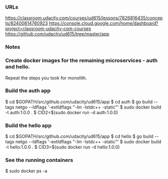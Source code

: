 ### URLs
https://classroom.udacity.com/courses/ud615/lessons/7826816435/concepts/82400814760923
https://console.cloud.google.com/home/dashboard?project=classroom-udacity-com-courses
https://github.com/udacity/ud615/tree/master/app

### Notes

### Create docker images for the remaining microservices - auth and hello.
Repeat the steps you took for monolith.

### Build the auth app
$ cd $GOPATH/src/github.com/udacity/ud615/app
$ cd auth
$ go build --tags netgo --ldflags '-extldflags "-lm -lstdc++ -static"'
$ sudo docker build -t auth:1.0.0 .
$ CID2=$(sudo docker run -d auth:1.0.0)

### Build the hello app

$ cd $GOPATH/src/github.com/udacity/ud615/app
$ cd hello
$ go build --tags netgo --ldflags '-extldflags "-lm -lstdc++ -static"'
$ sudo docker build -t hello:1.0.0 .
$ CID3=$(sudo docker run -d hello:1.0.0)

### See the running containers
$ sudo docker ps -a
